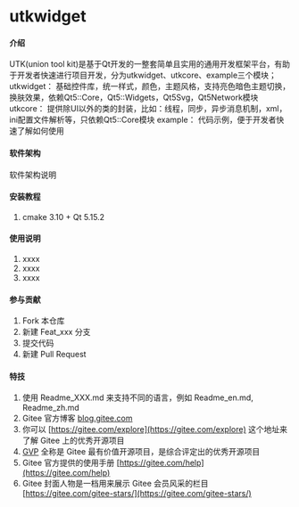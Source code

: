 # utkwidget

#### 介绍
UTK(union tool kit)是基于Qt开发的一整套简单且实用的通用开发框架平台，有助于开发者快速进行项目开发，分为utkwidget、utkcore、example三个模块；
utkwidget：
基础控件库，统一样式，颜色，主题风格，支持亮色暗色主题切换，换肤效果，依赖Qt5::Core，Qt5::Widgets，Qt5Svg，Qt5Network模块
utkcore：
提供除UI以外的类的封装，比如：线程，同步，异步消息机制，xml，ini配置文件解析等，只依赖Qt5::Core模块
example：
代码示例，便于开发者快速了解如何使用

#### 软件架构
软件架构说明


#### 安装教程

1.  cmake 3.10 + Qt 5.15.2

#### 使用说明

1.  xxxx
2.  xxxx
3.  xxxx

#### 参与贡献

1.  Fork 本仓库
2.  新建 Feat_xxx 分支
3.  提交代码
4.  新建 Pull Request


#### 特技

1.  使用 Readme\_XXX.md 来支持不同的语言，例如 Readme\_en.md, Readme\_zh.md
2.  Gitee 官方博客 [blog.gitee.com](https://blog.gitee.com)
3.  你可以 [https://gitee.com/explore](https://gitee.com/explore) 这个地址来了解 Gitee 上的优秀开源项目
4.  [GVP](https://gitee.com/gvp) 全称是 Gitee 最有价值开源项目，是综合评定出的优秀开源项目
5.  Gitee 官方提供的使用手册 [https://gitee.com/help](https://gitee.com/help)
6.  Gitee 封面人物是一档用来展示 Gitee 会员风采的栏目 [https://gitee.com/gitee-stars/](https://gitee.com/gitee-stars/)

